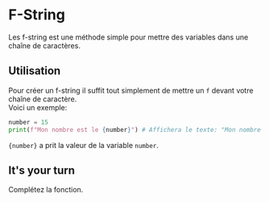 # F-String

Les f-string est une méthode simple pour mettre des variables dans une chaîne de caractères.

## Utilisation

Pour créer un f-string il suffit tout simplement de mettre un `f` devant votre chaîne de caractère.  
Voici un exemple:  

```python
number = 15
print(f"Mon nombre est le {number}") # Affichera le texte: "Mon nombre est le 15"
```

`{number}` a prit la valeur de la variable `number`.

## It's your turn

Complétez la fonction.